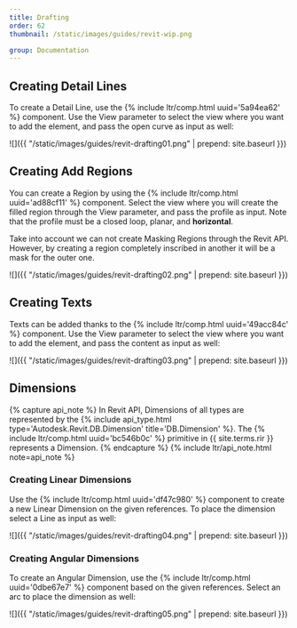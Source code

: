 ```yaml
---
title: Drafting
order: 62
thumbnail: /static/images/guides/revit-wip.png

group: Documentation
---
```


## Creating Detail Lines

To create a Detail Line, use the {% include ltr/comp.html uuid='5a94ea62' %} component. Use the View parameter to select the view where you want to add the element, and pass the open curve as input as well:

![]({{ "/static/images/guides/revit-drafting01.png" | prepend: site.baseurl }})

## Creating Add Regions

You can create a Region by using the {% include ltr/comp.html uuid='ad88cf11' %} component. Select the view where you will create the filled region through the View parameter, and pass the profile as input. Note that the profile must be a closed loop, planar, and **horizontal**.

Take into account we can not create Masking Regions through the Revit API. However, by creating a region completely inscribed in another it will be a mask for the outer one.

![]({{ "/static/images/guides/revit-drafting02.png" | prepend: site.baseurl }})

## Creating Texts

Texts can be added thanks to the {% include ltr/comp.html uuid='49acc84c' %} component. Use the View parameter to select the view where you want to add the element, and pass the content as input as well:

![]({{ "/static/images/guides/revit-drafting03.png" | prepend: site.baseurl }})

## Dimensions

{% capture api_note %}
In Revit API, Dimensions of all types are represented by the {% include api_type.html type='Autodesk.Revit.DB.Dimension' title='DB.Dimension' %}. The {% include ltr/comp.html uuid='bc546b0c' %} primitive in {{ site.terms.rir }} represents a Dimension.
{% endcapture %}
{% include ltr/api_note.html note=api_note %}

### Creating Linear Dimensions

Use the {% include ltr/comp.html uuid='df47c980' %} component to create a new Linear Dimension on the given references. To place the dimension select a Line as input as well:

![]({{ "/static/images/guides/revit-drafting04.png" | prepend: site.baseurl }})

### Creating Angular Dimensions

To create an Angular Dimension, use the {% include ltr/comp.html uuid='0dbe67e7' %} component based on the given references. Select an arc to place the dimension as well:

![]({{ "/static/images/guides/revit-drafting05.png" | prepend: site.baseurl }})
